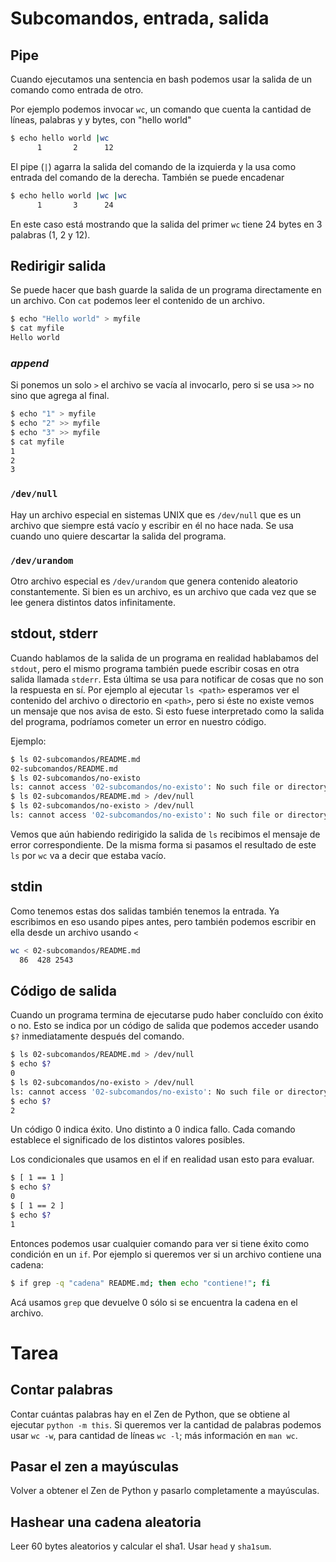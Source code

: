 # Subcomandos, entrada, salida

## Pipe

Cuando ejecutamos una sentencia en bash podemos usar la salida de un comando como entrada de
otro.

Por ejemplo podemos invocar `wc`, un comando que cuenta la cantidad de líneas, palabras y y bytes,
con "hello world"

```bash
$ echo hello world |wc
      1       2      12
```

El pipe (`|`) agarra la salida del comando de la izquierda y la usa como entrada del comando de la
derecha. También se puede encadenar

```bash
$ echo hello world |wc |wc
      1       3      24
```

En este caso está mostrando que la salida del primer `wc` tiene 24 bytes en 3 palabras (1, 2 y 12).

## Redirigir salida

Se puede hacer que bash guarde la salida de un programa directamente en un archivo. Con `cat`
podemos leer el contenido de un archivo.

```bash
$ echo "Hello world" > myfile
$ cat myfile
Hello world
```

### _append_

Si ponemos un solo `>` el archivo se vacía al invocarlo, pero si se usa `>>` no sino que agrega al
final.

```bash
$ echo "1" > myfile
$ echo "2" >> myfile
$ echo "3" >> myfile
$ cat myfile
1
2
3
```

### `/dev/null`

Hay un archivo especial en sistemas UNIX que es `/dev/null` que es un archivo que siempre está
vacío y escribir en él no hace nada. Se usa cuando uno quiere descartar la salida del programa.

### `/dev/urandom`

Otro archivo especial es `/dev/urandom` que genera contenido aleatorio constantemente. Si bien es
un archivo, es un archivo que cada vez que se lee genera distintos datos infinitamente.

## stdout, stderr

Cuando hablamos de la salida de un programa en realidad hablabamos del `stdout`, pero el mismo
programa también puede escribir cosas en otra salida llamada `stderr`. Esta última se usa para
notificar de cosas que no son la respuesta en sí. Por ejemplo al ejecutar `ls <path>` esperamos
ver el contenido del archivo o directorio en `<path>`, pero si éste no existe vemos un mensaje
que nos avisa de esto. Si esto fuese interpretado como la salida del programa, podríamos cometer
un error en nuestro código.

Ejemplo:

```bash
$ ls 02-subcomandos/README.md 
02-subcomandos/README.md
$ ls 02-subcomandos/no-existo 
ls: cannot access '02-subcomandos/no-existo': No such file or directory
$ ls 02-subcomandos/README.md > /dev/null 
$ ls 02-subcomandos/no-existo > /dev/null 
ls: cannot access '02-subcomandos/no-existo': No such file or directory
```

Vemos que aún habiendo redirigido la salida de `ls` recibimos el mensaje de error correspondiente.
De la misma forma si pasamos el resultado de este `ls` por `wc` va a decir que estaba vacío.

## stdin

Como tenemos estas dos salidas también tenemos la entrada. Ya escribimos en eso usando pipes antes,
pero también podemos escribir en ella desde un archivo usando `<`

```bash
wc < 02-subcomandos/README.md 
  86  428 2543
```

## Código de salida

Cuando un programa termina de ejecutarse pudo haber concluído con éxito o no. Esto se indica por
un código de salida que podemos acceder usando `$?` inmediatamente después del comando.

```bash
$ ls 02-subcomandos/README.md > /dev/null 
$ echo $?
0
$ ls 02-subcomandos/no-existo > /dev/null
ls: cannot access '02-subcomandos/no-existo': No such file or directory
$ echo $?
2
```

Un código 0 indica éxito. Uno distinto a 0 indica fallo. Cada comando establece el significado de
los distintos valores posibles.

Los condicionales que usamos en el if en realidad usan esto para evaluar.

```bash
$ [ 1 == 1 ]
$ echo $?
0
$ [ 1 == 2 ]
$ echo $?
1
```

Entonces podemos usar cualquier comando para ver si tiene éxito como condición en un `if`. Por
ejemplo si queremos ver si un archivo contiene una cadena:

```bash
$ if grep -q "cadena" README.md; then echo "contiene!"; fi
```

Acá usamos `grep` que devuelve 0 sólo si se encuentra la cadena en el archivo.

# Tarea

## Contar palabras

Contar cuántas palabras hay en el Zen de Python, que se obtiene al ejecutar
`python -m this`. Si queremos ver la cantidad de palabras podemos usar `wc -w`,
para cantidad de líneas `wc -l`; más información en `man wc`.

## Pasar el zen a mayúsculas

Volver a obtener el Zen de Python y pasarlo completamente a mayúsculas.

## Hashear una cadena aleatoria

Leer 60 bytes aleatorios y calcular el sha1. Usar `head` y `sha1sum`.
